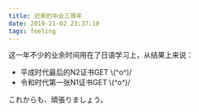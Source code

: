 ```yaml
---
title: 迟来的毕业三周年
date: 2019-11-02 23:37:10
tags: feeling
---
```


这一年不少的业余时间用在了日语学习上，从结果上来说：

- 平成时代最后的N2证书GET \\(^o^)/
- 令和时代第一张N1证书GET \\(^o^)/

これからも、頑張りましょう。